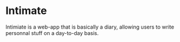 # Intimate
Intimiate is a web-app that is basically a diary, allowing users to write personnal stuff on a day-to-day basis.
